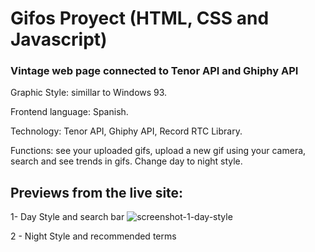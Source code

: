 # Gifos Proyect (HTML, CSS and Javascript)
### Vintage web page connected to Tenor API and Ghiphy API


Graphic Style: simillar to Windows 93.

Frontend language: Spanish.

Technology: Tenor API, Ghiphy API, Record RTC Library.

Functions: see your uploaded gifs, upload a new gif using your camera, search and see trends in gifs. Change day to night style.

## Previews from the live site:

1- Day Style and search bar
![screenshot-1-day-style](https://user-images.githubusercontent.com/58470524/87615233-9ef83380-c6e8-11ea-8696-0febe7247add.png)

2 - Night Style and recommended terms

